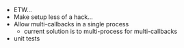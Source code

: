 - ETW...
- Make setup less of a hack...
- Allow multi-callbacks in a single process
  - current solution is to multi-process for multi-callbacks
- unit tests
